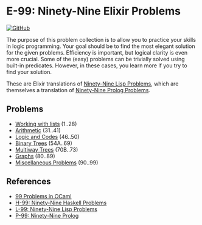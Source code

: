 # E-99: Ninety-Nine Elixir Problems

[![GitHub][build-badge]][build-status-url]

[build-status-url]: https://github.com/cgerling/ninety-nine-elixir-problems/actions?workflow=solutions
[build-badge]: https://github.com/cgerling/ninety-nine-elixir-problems/workflows/solutions/badge.svg

The purpose of this problem collection is to allow you to practice your skills in logic programming. Your goal should be to find the most elegant solution for the given problems. Efficiency is important, but logical clarity is even more crucial. Some of the (easy) problems can be trivially solved using built-in predicates. However, in these cases, you learn more if you try to find your solution.

These are Elixir translations of [Ninety-Nine Lisp Problems][ninety-nine-lisp-url], which are themselves a translation of [Ninety-Nine Prolog Problems][ninety-nine-prolog-url]. 

## Problems

* [Working with lists](problems/working-with-lists.md) (1..28)
* [Arithmetic]() (31..41)
* [Logic and Codes]() (46..50)
* [Binary Trees]() (54A..69)
* [Multiway Trees]() (70B..73)
* [Graphs]() (80..89)
* [Miscellaneous Problems]() (90..99)

## References

* [99 Problems in OCaml][ninety-nine-ocaml-url]
* [H-99: Ninety-Nine Haskell Problems][ninety-nine-haskell-url]
* [L-99: Ninety-Nine Lisp Problems][ninety-nine-lisp-url]
* [P-99: Ninety-Nine Prolog][ninety-nine-prolog-url]

[ninety-nine-ocaml-url]: https://github.com/christiankissig/ocaml99/wiki
[ninety-nine-haskell-url]: https://wiki.haskell.org/H-99:_Ninety-Nine_Haskell_Problems
[ninety-nine-lisp-url]: https://www.ic.unicamp.br/~meidanis/courses/mc336/2006s2/funcional/L-99_Ninety-Nine_Lisp_Problems.html
[ninety-nine-prolog-url]: https://www.ic.unicamp.br/~meidanis/courses/mc336/2009s2/prolog/problemas
